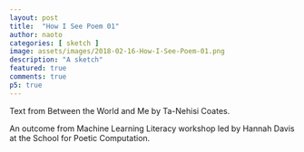 ```yaml
---
layout: post
title:  "How I See Poem 01"
author: naoto
categories: [ sketch ]
image: assets/images/2018-02-16-How-I-See-Poem-01.png
description: "A sketch"
featured: true
comments: true
p5: true
---
```


<div id = "p5sketch">
  <!-- p5 instance will be created here -->
</div>

Text from Between the World and Me by Ta-Nehisi Coates.

An outcome from Machine Learning Literacy workshop led by Hannah Davis at the School for Poetic Computation.

<script>
// Mistakes were made. Bodies were broken. People were enslaved. We meant well. We tried our best. "Good intention" is a hall pass through history, a sleeping pill that ensures the Dream.
var s = function(sketch) {
  var pts = [];
  var p0s = [];
  var p1s = [];

  var text = [];

  sketch.setup = function() {
    sketch.createCanvas(400, 400);

    text.push("Mistakes were made.");
    text.push("Bodies were broken.");
    text.push("People were enslaved. ");
    text.push("We meant well.");
    text.push("We tried our best.");
    text.push("\"Good intention\" is");
    text.push("a hall pass");
    text.push("through history,");
    text.push("a sleeping pill");
    text.push("that ensures the Dream.");

    let myFont = sketch.loadFont('{{ site.baseurl }}/assets/fonts/FreeSans.ttf');

    sketch.textFont(myFont);
    sketch.textSize(16);

    pts.push(sketch.createVector(0, 0));

    for (let i = 0; i < 16; i++) {
      pts.push(sketch.createVector(sketch.random(-200, 200), sketch.random(-200, 200)));
    }

    for (let i = 0; i < 5; i++) {
      p0s.push(pts[0]);
      p1s.push(pts[1]);
    }
  }
  sketch.draw = function() {
    sketch.background(0);
    let freq = 60;

    sketch.translate(sketch.width / 2, sketch.height / 2);

    let ti = sketch.floor(sketch.frameCount / (freq)) % text.length;
    // sketch.text(text[ti], 0, 700);
    // let p0 = sketch.random(pts);
    // p0 = pts[0];

    for (let i = 0; i < p0s.length; i++) {
      if ((sketch.frameCount + i * 6 * 2) % freq == 0) {
        p0s[i] = p1s[i];
        if ((sketch.frameCount + i * 6 * 2) % (freq * 4) == 0) {
          p1s[i] = pts[0];
        } else {
          do {
            p1s[i] = sketch.random(pts);
          } while (p0s[i] == p1s[i] || p1s[i] == pts[0])
        }
      }
      let p0 = p0s[i];
      let p1 = p1s[i];
      sketch.stroke(255);
      if (i != 0) {
        sketch.stroke(255, 128);
      }
      // sketch.point(pts[0].x, pts[0].y);
      let t = ((sketch.frameCount + i * 6 * 2) % freq) / freq;
      let x0 = p0.x;
      let y0 = p0.y;
      let dx = p1.x - x0;
      let dy = p1.y - y0;
      let r = sketch.sqrt(dx * dx + dy * dy);
      let theta = sketch.atan2(dy, dx);
      sketch.push();
      sketch.translate(x0, y0);
      sketch.rotate(theta);

      sketch.push();
      sketch.fill(255);
      sketch.noStroke();
      if (i == 0)
        sketch.text(text[ti], 0, 20);
      sketch.pop();

      let d = 7;
      if (t < 0.25) {
        let x = sketch.lerp(0, r, t * 2);
        sketch.line(0, 0, x, d);
        sketch.line(0, 0, x, -d);

        // sketch.fill(255);
        // sketch.beginShape();
        // sketch.vertex(0, 0);
        // sketch.vertex(x, d);
        // sketch.vertex(x, -d);
        // sketch.endShape();
      } else if (t < 0.5) {
        sketch.line(0, 0, r / 2, d);
        sketch.line(0, 0, r / 2, -d);
        let x = sketch.lerp(0, r, t * 2);
        sketch.line(r / 2, d, x, 0);
        sketch.line(r / 2, -d, x, 0);

        // sketch.fill(255);
        // sketch.beginShape();
        // sketch.vertex(r/2, d);
        // sketch.vertex(0, 0);
        // sketch.vertex(r/2, -d);
        // sketch.vertex(x, 0);
        // sketch.vertex(r/2, d);
        // sketch.endShape();
      } else if (t < 0.75) {
        sketch.line(r / 2, d, r, 0);
        sketch.line(r / 2, -d, r, 0);
        let x = sketch.lerp(0, r, (t - 0.5) * 2);
        sketch.line(x, 0, r / 2, d);
        sketch.line(x, 0, r / 2, -d);

        // sketch.fill(255);
        // sketch.beginShape();
        // sketch.vertex(r/2, d);
        // sketch.vertex(r, 0);
        // sketch.vertex(r/2, -d);
        // sketch.vertex(x, 0);
        // sketch.endShape();
      } else {
        let x = sketch.lerp(0, r, (t - 0.5) * 2);
        sketch.line(x, d, r, 0);
        sketch.line(x, -d, r, 0);

        // sketch.fill(255);
        // sketch.beginShape();
        // sketch.vertex(r, 0);
        // sketch.vertex(x, d);
        // sketch.vertex(x, -d);
        // sketch.endShape();
      }
      sketch.pop();
    }
  }

};

let myp5 = new p5(s, document.getElementById('p5sketch'));
</script>